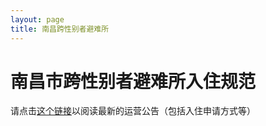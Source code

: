 ```yaml
---
layout: page
title: 南昌跨性别者避难所
---
```

# 南昌市跨性别者避难所入住规范
请点击[这个链接](https://trans-shelter.github.io/notice.html)以阅读最新的运营公告（包括入住申请方式等）


